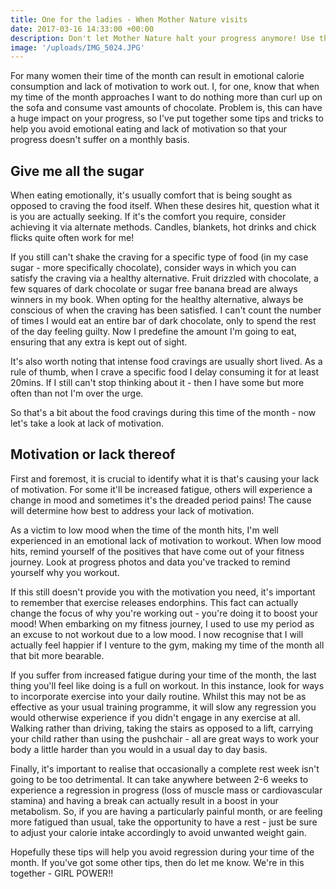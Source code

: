 ```yaml
---
title: One for the ladies - When Mother Nature visits
date: 2017-03-16 14:33:00 +00:00
description: Don't let Mother Nature halt your progress anymore! Use these tips to combat cravings and a lack of motivation.
image: '/uploads/IMG_5024.JPG'
---
```


For many women their time of the month can result in emotional calorie consumption and lack of motivation to work out. I, for one, know that when my time of the month approaches I want to do nothing more than curl up on the sofa and consume vast amounts of chocolate. Problem is, this can have a huge impact on your progress, so I've put together some tips and tricks to help you avoid emotional eating and lack of motivation so that your progress doesn't suffer on a monthly basis.

## Give me all the sugar

When eating emotionally, it's usually comfort that is being sought as opposed to craving the food itself. When these desires hit, question what it is you are actually seeking. If it's the comfort you require, consider achieving it via alternate methods. Candles, blankets, hot drinks and chick flicks quite often work for me! 

If you still can't shake the craving for a specific type of food (in my case sugar - more specifically chocolate), consider ways in which you can satisfy the craving via a healthy alternative. Fruit drizzled with chocolate, a few squares of dark chocolate or sugar free banana bread are always winners in my book. When opting for the healthy alternative, always be conscious of when the craving has been satisfied. I can't count the number of times I would eat an entire bar of dark chocolate, only to spend the rest of the day feeling guilty. Now I predefine the amount I'm going to eat, ensuring that any extra is kept out of sight. 

It's also worth noting that intense food cravings are usually short lived. As a rule of thumb, when I crave a specific food I delay consuming it for at least 20mins. If I still can't stop thinking about it - then I have some but more often than not I'm over the urge.

So that's a bit about the food cravings during this time of the month - now let's take a look at lack of motivation. 

## Motivation or lack thereof 

First and foremost, it is crucial to identify what it is that's causing your lack of motivation. For some it'll be increased fatigue, others will experience a change in mood and sometimes it's the dreaded period pains! The cause will determine how best to address your lack of motivation.

As a victim to low mood when the time of the month hits, I'm well experienced in an emotional lack of motivation to workout. When low mood hits, remind yourself of the positives that have come out of your fitness journey. Look at progress photos and data you've tracked to remind yourself why you workout.

If this still doesn't provide you with the motivation you need, it's important to remember that exercise releases endorphins. This fact can actually change the focus of why you're working out - you're doing it to boost your mood! When embarking on my fitness journey, I used to use my period as an excuse to not workout due to a low mood. I now recognise that I will actually feel happier if I venture to the gym, making my time of the month all that bit more bearable. 

If you suffer from increased fatigue during your time of the month, the last thing you'll feel like doing is a full on workout. In this instance, look for ways to incorporate exercise into your daily routine. Whilst this may not be as effective as your usual training programme, it will slow any regression you would otherwise experience if you didn't engage in any exercise at all. Walking rather than driving, taking the stairs as opposed to a lift, carrying your child rather than using the pushchair - all are great ways to work your body a little harder than you would in a usual day to day basis. 

Finally, it's important to realise that occasionally a complete rest week isn't going to be too detrimental. It can take anywhere between 2-6 weeks to experience a regression in progress (loss of muscle mass or cardiovascular stamina) and having a break can actually result in a boost in your metabolism. So, if you are having a particularly painful month, or are feeling more fatigued than usual, take the opportunity to have a rest - just be sure to adjust your calorie intake accordingly to avoid unwanted weight gain. 

Hopefully these tips will help you avoid regression during your time of the month. If you've got some other tips, then do let me know. We're in this together - GIRL POWER!! 

